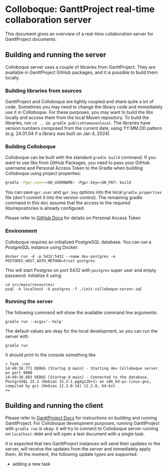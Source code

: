 # Colloboque: GanttProject real-time collaboration server

This document gives an overview of a real-time collaboration server for GanttProject documents.

## Building and running the server

Colloboque server uses a couple of libraries from GanttProject. They are available in GanttProject GitHub packages, and 
it is possible to build them locally.

### Building libraries from sources

GanttProject and Colloboque are tightly coupled and share quite a lot of code. Sometimes you may need to change the library code and immediately 
use it in Colloboque. For these purposes, you may want to build the libs locally and access them from the local Maven
repository. To build the libraries, run `cd .. && gradle publishtomavenlocal`. The libraries have version numbers composed
from the current date, using YY.MM.DD pattern (e.g. 24.01.04 if a library was built on Jan 4, 2024).

### Building Colloboque

Colloboque can be built with the standard `gradle build` command. 
If you want to use libs from GitHub Packages, you need to pass your GitHub username and Personal Access Token to the 
Gradle when building Colloboque using project properties:

```bash
gradle -Pgpr.user=<GH_USERNAME> -Pgpr.key=<GH_PAT> build
```

You can save `gpr.user` and `gpr.key` options into the local `gradle.properties` file (don't commit it into the version control). The remaining gradle command in this doc assume that the access to the required libs/repositories is already configured.

Please refer to [GitHub Docs](https://docs.github.com/en/packages/working-with-a-github-packages-registry/working-with-the-gradle-registry#using-a-published-package)
for details on Personal Access Token

  
### Environment

Colloboque requires an initialized PostgreSQL database. You can run a PostgreSQL instance using Docker:

```
docker run -d -p 5432:5432 --name dev-postgres -e POSTGRES_HOST_AUTH_METHOD=trust postgres
```

This will start Postgres on port 5432 with `postgres` super user and empty password. Initialize it using 

```
cd src/main/resources/
psql -h localhost -U postgres -f ./init-colloboque-server.sql
```

### Running the server

The following command will show the available command line arguments:

```
gradle run --args='--help'
```

The default values are okay for the local development, so you can run the server with 

```
gradle run
```

It should print to the console something like

```
> Task :run
14:49:38.771 DEBUG [Startup @ main] - Starting dev Colloboque server on port 9000
14:49:38.883 DEBUG [Startup @ main] - Connected to the database. PostgreSQL 15.3 (Debian 15.3-1.pgdg120+1) on x86_64-pc-linux-gnu, compiled by gcc (Debian 12.2.0-14) 12.2.0, 64-bit
<=
```

## Building and running the client

Please refer to [GanttProject Docs](../README.md) for instructions on building and running GanttProject. 
For Colloboque development purposes, running GanttProject with `gradle run` is okay: it will try to connect to 
Colloboque server running on `localhost:9000` and will open a test document with a single task. 

It is expected that two GanttProject instances will send their updates to the server, will receive the updates
from the server and immediately apply them. At the moment, the following update types are supported:

- adding a new task